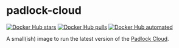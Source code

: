 # padlock-cloud

[![Docker Hub stars](https://img.shields.io/docker/stars/moritzheiber/padlock-cloud.svg)](https://hub.docker.com/r/moritzheiber/padlock-cloud) [![Docker Hub pulls](https://img.shields.io/docker/pulls/moritzheiber/padlock-cloud.svg)](https://hub.docker.com/r/moritzheiber/padlock-cloud) [![Docker Hub automated](https://img.shields.io/docker/automated/moritzheiber/padlock-cloud.svg)](https://hub.docker.com/r/moritzheiber/padlock-cloud)

A small(ish) image to run the latest version of the [Padlock Cloud](https://github.com/MaKleSoft/padlock-cloud).
